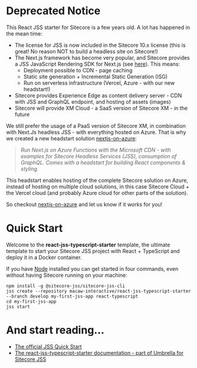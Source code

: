 # Deprecated Notice
This React JSS starter for Sitecore is a few years old. A lot has happened in the mean time:
- The license for JSS is now included in the Sitecore 10.x license (this is great! No reason NOT to build a headless site on Sitecore!)
- The Next.js framework has become very popular, and Sitecore provides a JSS JavaScript Rendering SDK for Next.js (see [here](https://doc.sitecore.com/xp/en/developers/hd/190/sitecore-headless-development/sitecore-javascript-rendering-sdk--jss--for-next-js.html)). This means:
  - Deployment possible to CDN - page caching
  - Static site generation + Incremental Static Generation (ISG)
  - Run on serverless infrastructure (Vercel, Azure - with our new headstart!)
- Sitecore provides Experience Edge as content delivery server - CDN with JSS and GraphQL endpoint, and hosting of assets (images)
- Sitecore will provide XM Cloud - a SaaS version of Sitecore XM - in the future

We still prefer the usage of a PaaS version of Sitecore XM, in combination with Next.Js headless JSS - with everything hosted on Azure. That is why we created a new headstart solution [nextjs-on-azure](https://github.com/macaw-cad/nextjs-on-azure): 

> _Run Next.js on Azure Functions with the Microsoft CDN - with examples for Sitecore Headless Services (JSS), consumption of GraphQL. Comes with a headstart for building React components & styling._

This headstart enables hosting of the complete Sitecore solution on Azure, instead of hosting on multiple cloud solutions, in this case Sitecore Cloud + the Vercel cloud (and probably Azure cloud for other parts of the solution).

So checkout [nextjs-on-azure](https://github.com/macaw-cad/nextjs-on-azure) and let us know if it works for you!

# Quick Start

Welcome to the **react-jss-typescript-starter** template, the ultimate template to start your Sitecore JSS project with React + TypeScript and deploy it in a Docker container.

If you have [Node](https://nodejs.org) installed you can get started in four commands, even without having Sitecore running on your machine:

```
npm install -g @sitecore-jss/sitecore-jss-cli
jss create --repository macaw-interactive/react-jss-typescript-starter --branch develop my-first-jss-app react-typescript
cd my-first-jss-app
jss start
```

# And start reading...

- [The official JSS Quick Start](https://jss.sitecore.com/docs/getting-started/quick-start)
- [The react-jss-typescript-starter documentation - part of Umbrella for Sitecore JSS](samples/react-typescript/README.md)
